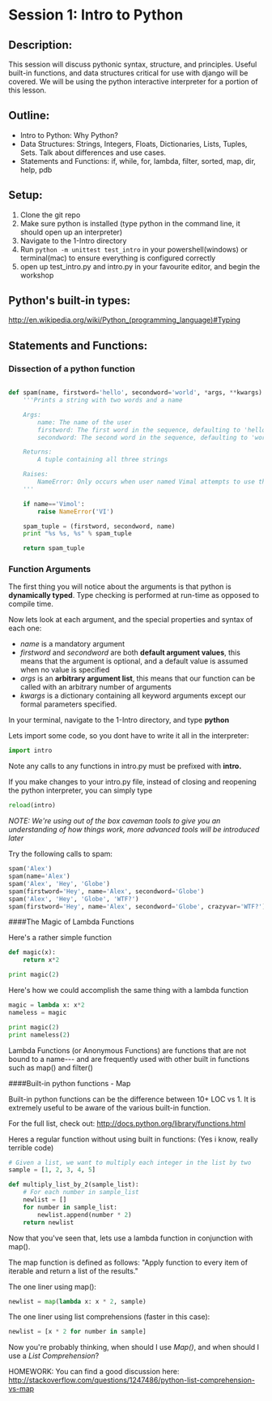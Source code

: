 Session 1: Intro to Python
==============================================
Description:
------------
This session will discuss pythonic syntax, structure, and principles. Useful built-in functions, and data structures critical for use with django will be covered. We will be using the python interactive interpreter for a portion of this lesson.

Outline:
--------
* Intro to Python: Why Python?
* Data Structures: Strings, Integers, Floats, Dictionaries, Lists, Tuples, Sets. Talk about differences and use cases.
* Statements and Functions: if, while, for, lambda, filter, sorted, map, dir, help, pdb


Setup:
------
1. Clone the git repo
2. Make sure python is installed (type python in the command line, it should open up an interpreter)
3. Navigate to the 1-Intro directory
4. Run ```python -m unittest test_intro``` in your powershell(windows) or terminal(mac) to ensure everything is configured correctly
5. open up test_intro.py and intro.py in your favourite editor, and begin the workshop



Python's built-in types:
------------------------
http://en.wikipedia.org/wiki/Python_(programming_language)#Typing

Statements and Functions:
----------------

### Dissection of a python function

```python

def spam(name, firstword='hello', secondword='world', *args, **kwargs):
	'''Prints a string with two words and a name

    Args:
        name: The name of the user
        firstword: The first word in the sequence, defaulting to 'hello'
        secondword: The second word in the sequence, defaulting to 'world'

    Returns:
        A tuple containing all three strings

    Raises:
        NameError: Only occurs when user named Vimal attempts to use this function
    '''

    if name=='Vimol':
    	raise NameError('VI')

    spam_tuple = (firstword, secondword, name)
	print "%s %s, %s" % spam_tuple

	return spam_tuple

```

### Function Arguments

The first thing you will notice about the arguments is that python is **dynamically typed**. Type checking is performed at run-time as opposed to compile time.

Now lets look at each argument, and the special properties and syntax of each one:

* *name* is a mandatory argument
* *firstword* and *secondword* are both **default argument values**, this means that the argument is optional, and a default value is assumed when no value is specified
* *args* is an **arbitrary argument list**, this means that our function can be called with an arbitrary number of arguments
* *kwargs* is a dictionary containing all keyword arguments except our formal parameters specified.

In your terminal, navigate to the 1-Intro directory, and type **python**

Lets import some code, so you dont have to write it all in the interpreter:
```python
import intro
```

Note any calls to any functions in intro.py must be prefixed with **intro.**

If you make changes to your intro.py file, instead of closing and reopening the python interpreter, you can simply type

```python
reload(intro)
```

*NOTE: We're using out of the box caveman tools to give you an understanding of how things work, more advanced tools will be introduced later*

Try the following calls to spam:

```python
spam('Alex')
spam(name='Alex')
spam('Alex', 'Hey', 'Globe')
spam(firstword='Hey', name='Alex', secondword='Globe')
spam('Alex', 'Hey', 'Globe', 'WTF?')
spam(firstword='Hey', name='Alex', secondword='Globe', crazyvar='WTF?')
```

####The Magic of Lambda Functions

Here's a rather simple function 

```python
def magic(x):
    return x*2

print magic(2)
```

Here's how we could accomplish the same thing with a lambda function

```python
magic = lambda x: x*2
nameless = magic

print magic(2)
print nameless(2)
```

Lambda Functions (or Anonymous Functions) are functions that are not bound to a name--- and are frequently used with other built in functions such as map() and filter()

####Built-in python functions - Map

Built-in python functions can be the difference between 10+ LOC vs 1. It is extremely useful to be aware of the various built-in function.

For the full list, check out: 
http://docs.python.org/library/functions.html

Heres a regular function without using built in functions:
(Yes i know, really terrible code)

```python
# Given a list, we want to multiply each integer in the list by two
sample = [1, 2, 3, 4, 5]

def multiply_list_by_2(sample_list):
    # For each number in sample_list
    newlist = []
    for number in sample_list:
        newlist.append(number * 2)
    return newlist
```

Now that you've seen that, lets use a lambda function in conjunction with map().

The map function is defined as follows: "Apply function to every item of iterable and return a list of the results."

The one liner using map():
```python
newlist = map(lambda x: x * 2, sample)
```

The one liner using list comprehensions (faster in this case):
```python
newlist = [x * 2 for number in sample]
```

Now you're probably thinking, when should I use *Map()*, and when should I use a *List Comprehension*?

HOMEWORK: You can find a good discussion here:
http://stackoverflow.com/questions/1247486/python-list-comprehension-vs-map
